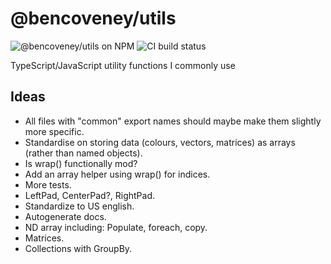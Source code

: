 # @bencoveney/utils

![@bencoveney/utils on NPM](https://img.shields.io/npm/v/@bencoveney/utils) ![CI build status](https://img.shields.io/github/actions/workflow/status/bencoveney/utils/publish.yml?branch=master)

TypeScript/JavaScript utility functions I commonly use

## Ideas

- All files with "common" export names should maybe make them slightly more specific.
- Standardise on storing data (colours, vectors, matrices) as arrays (rather than named objects).
- Is wrap() functionally mod?
- Add an array helper using wrap() for indices.
- More tests.
- LeftPad, CenterPad?, RightPad.
- Standardize to US english.
- Autogenerate docs.
- ND array including: Populate, foreach, copy.
- Matrices.
- Collections with GroupBy.
